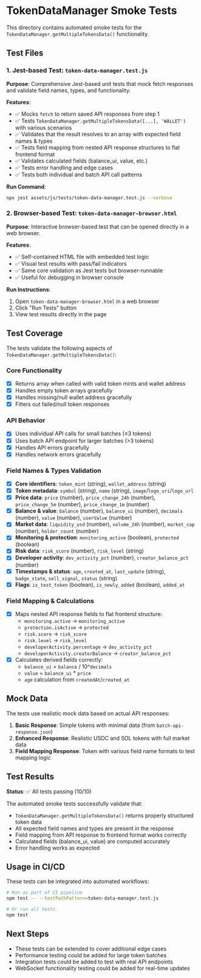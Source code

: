 # TokenDataManager Smoke Tests

This directory contains automated smoke tests for the `TokenDataManager.getMultipleTokensData()` functionality.

## Test Files

### 1. Jest-based Test: `token-data-manager.test.js`

**Purpose**: Comprehensive Jest-based unit tests that mock fetch responses and validate field names, types, and functionality.

**Features**:
- ✅ Mocks `fetch` to return saved API responses from step 1
- ✅ Tests `TokenDataManager.getMultipleTokensData([...], 'WALLET')` with various scenarios
- ✅ Validates that the result resolves to an array with expected field names & types
- ✅ Tests field mapping from nested API response structures to flat frontend format
- ✅ Validates calculated fields (balance_ui, value, etc.)
- ✅ Tests error handling and edge cases
- ✅ Tests both individual and batch API call patterns

**Run Command**:
```bash
npx jest assets/js/tests/token-data-manager.test.js --verbose
```

### 2. Browser-based Test: `token-data-manager-browser.html`

**Purpose**: Interactive browser-based test that can be opened directly in a web browser.

**Features**:
- ✅ Self-contained HTML file with embedded test logic
- ✅ Visual test results with pass/fail indicators
- ✅ Same core validation as Jest tests but browser-runnable
- ✅ Useful for debugging in browser console

**Run Instructions**:
1. Open `token-data-manager-browser.html` in a web browser
2. Click "Run Tests" button
3. View test results directly in the page

## Test Coverage

The tests validate the following aspects of `TokenDataManager.getMultipleTokensData()`:

### Core Functionality
- [x] Returns array when called with valid token mints and wallet address
- [x] Handles empty token arrays gracefully
- [x] Handles missing/null wallet address gracefully
- [x] Filters out failed/null token responses

### API Behavior
- [x] Uses individual API calls for small batches (≤3 tokens)
- [x] Uses batch API endpoint for larger batches (>3 tokens)
- [x] Handles API errors gracefully
- [x] Handles network errors gracefully

### Field Names & Types Validation
- [x] **Core identifiers**: `token_mint` (string), `wallet_address` (string)
- [x] **Token metadata**: `symbol` (string), `name` (string), `image`/`logo_uri`/`logo_url`
- [x] **Price data**: `price` (number), `price_change_24h` (number), `price_change_5m` (number), `price_change_1m` (number)
- [x] **Balance & value**: `balance` (number), `balance_ui` (number), `decimals` (number), `value` (number), `userValue` (number)
- [x] **Market data**: `liquidity_usd` (number), `volume_24h` (number), `market_cap` (number), `holder_count` (number)
- [x] **Monitoring & protection**: `monitoring_active` (boolean), `protected` (boolean)
- [x] **Risk data**: `risk_score` (number), `risk_level` (string)
- [x] **Developer activity**: `dev_activity_pct` (number), `creator_balance_pct` (number)
- [x] **Timestamps & status**: `age`, `created_at`, `last_update` (string), `badge_state`, `sell_signal`, `status` (string)
- [x] **Flags**: `is_test_token` (boolean), `is_newly_added` (boolean), `added_at`

### Field Mapping & Calculations
- [x] Maps nested API response fields to flat frontend structure:
  - `monitoring.active` → `monitoring_active`
  - `protection.isActive` → `protected`
  - `risk.score` → `risk_score`
  - `risk.level` → `risk_level`
  - `developerActivity.percentage` → `dev_activity_pct`
  - `developerActivity.creatorBalance` → `creator_balance_pct`
- [x] Calculates derived fields correctly:
  - `balance_ui` = `balance` / 10^`decimals`
  - `value` = `balance_ui` * `price`
  - `age` calculation from `createdAt`/`created_at`

## Mock Data

The tests use realistic mock data based on actual API responses:

1. **Basic Response**: Simple tokens with minimal data (from `batch-api-response.json`)
2. **Enhanced Response**: Realistic USDC and SOL tokens with full market data
3. **Field Mapping Response**: Token with various field name formats to test mapping logic

## Test Results

**Status**: ✅ All tests passing (10/10)

The automated smoke tests successfully validate that:
- `TokenDataManager.getMultipleTokensData()` returns properly structured token data
- All expected field names and types are present in the response
- Field mapping from API response to frontend format works correctly
- Calculated fields (balance_ui, value) are computed accurately
- Error handling works as expected

## Usage in CI/CD

These tests can be integrated into automated workflows:

```bash
# Run as part of CI pipeline
npm test -- --testPathPattern=token-data-manager.test.js

# Or run all tests
npm test
```

## Next Steps

- These tests can be extended to cover additional edge cases
- Performance testing could be added for large token batches
- Integration tests could be added to test with real API endpoints
- WebSocket functionality testing could be added for real-time updates
